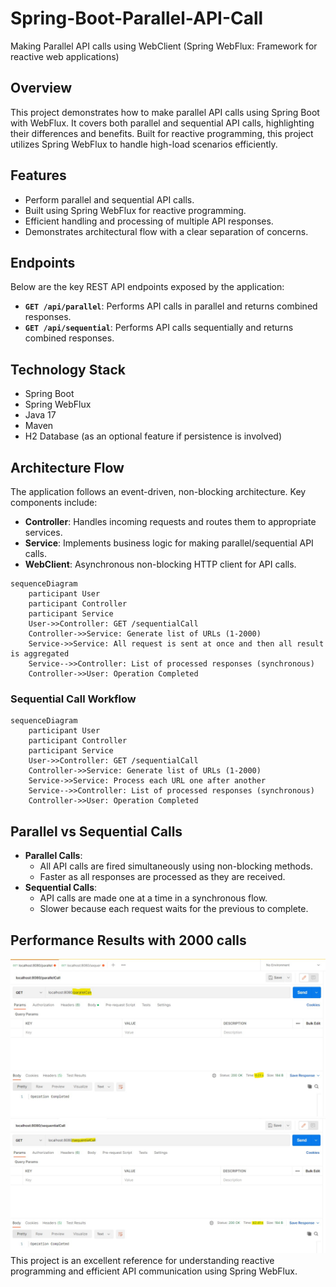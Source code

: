 
# Spring-Boot-Parallel-API-Call
Making Parallel API calls using WebClient (Spring WebFlux: Framework for reactive web applications)

## Overview
This project demonstrates how to make parallel API calls using Spring Boot with WebFlux. It covers both parallel and sequential API calls, highlighting their differences and benefits. Built for reactive programming, this project utilizes Spring WebFlux to handle high-load scenarios efficiently.

## Features
- Perform parallel and sequential API calls.
- Built using Spring WebFlux for reactive programming.
- Efficient handling and processing of multiple API responses.
- Demonstrates architectural flow with a clear separation of concerns.

## Endpoints
Below are the key REST API endpoints exposed by the application:
- **`GET /api/parallel`**: Performs API calls in parallel and returns combined responses.
- **`GET /api/sequential`**: Performs API calls sequentially and returns combined responses.

## Technology Stack
- Spring Boot
- Spring WebFlux
- Java 17
- Maven
- H2 Database (as an optional feature if persistence is involved)

## Architecture Flow
The application follows an event-driven, non-blocking architecture. Key components include:
- **Controller**: Handles incoming requests and routes them to appropriate services.
- **Service**: Implements business logic for making parallel/sequential API calls.
- **WebClient**: Asynchronous non-blocking HTTP client for API calls.

```mermaid
sequenceDiagram
    participant User
    participant Controller
    participant Service
    User->>Controller: GET /sequentialCall
    Controller->>Service: Generate list of URLs (1-2000)
    Service->>Service: All request is sent at once and then all result is aggregated
    Service-->>Controller: List of processed responses (synchronous)
    Controller->>User: Operation Completed
```

### Sequential Call Workflow
```mermaid
sequenceDiagram
    participant User
    participant Controller
    participant Service
    User->>Controller: GET /sequentialCall
    Controller->>Service: Generate list of URLs (1-2000)
    Service->>Service: Process each URL one after another
    Service-->>Controller: List of processed responses (synchronous)
    Controller->>User: Operation Completed
```

## Parallel vs Sequential Calls
- **Parallel Calls**:
  - All API calls are fired simultaneously using non-blocking methods.
  - Faster as all responses are processed as they are received.
- **Sequential Calls**:
  - API calls are made one at a time in a synchronous flow.
  - Slower because each request waits for the previous to complete.

## Performance Results with 2000 calls

![parallel-result.jpg](src/main/resources/static/parallel-result.jpg)
![sequential-result.jpg](src/main/resources/static/sequential-result.jpg)
This project is an excellent reference for understanding reactive programming and efficient API communication using Spring WebFlux.
